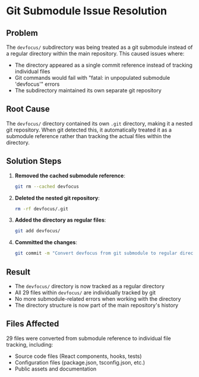 # Git Submodule Issue Resolution

## Problem

The `devfocus/` subdirectory was being treated as a git submodule instead of a regular directory within the main repository. This caused issues where:

- The directory appeared as a single commit reference instead of tracking individual files
- Git commands would fail with "fatal: in unpopulated submodule 'devfocus'" errors
- The subdirectory maintained its own separate git repository

## Root Cause

The `devfocus/` directory contained its own `.git` directory, making it a nested git repository. When git detected this, it automatically treated it as a submodule reference rather than tracking the actual files within the directory.

## Solution Steps

1. **Removed the cached submodule reference**:
   ```bash
   git rm --cached devfocus
   ```

2. **Deleted the nested git repository**:
   ```bash
   rm -rf devfocus/.git
   ```

3. **Added the directory as regular files**:
   ```bash
   git add devfocus/
   ```

4. **Committed the changes**:
   ```bash
   git commit -m "Convert devfocus from git submodule to regular directory"
   ```

## Result

- The `devfocus/` directory is now tracked as a regular directory
- All 29 files within `devfocus/` are individually tracked by git
- No more submodule-related errors when working with the directory
- The directory structure is now part of the main repository's history

## Files Affected

29 files were converted from submodule reference to individual file tracking, including:
- Source code files (React components, hooks, tests)
- Configuration files (package.json, tsconfig.json, etc.)
- Public assets and documentation